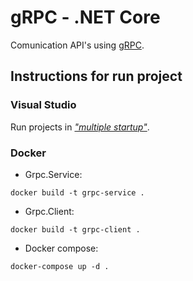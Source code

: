 # gRPC - .NET Core

Comunication API's using [gRPC](https://grpc.io/). 

## Instructions for run project

### Visual Studio

Run projects in [*"multiple startup"*](https://docs.microsoft.com/en-us/visualstudio/ide/how-to-set-multiple-startup-projects?view=vs-2019). 

### Docker

* Grpc.Service:

`docker build -t grpc-service .`

* Grpc.Client:

`docker build -t grpc-client .`

* Docker compose:

`docker-compose up -d .`